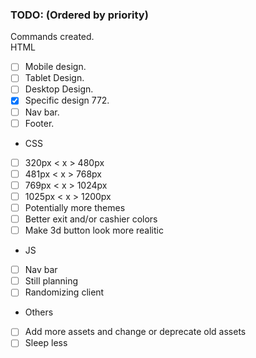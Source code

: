 ### TODO: (Ordered by priority)
Commands created.  
HTML  
-	[ ]	Mobile design.  
-	[ ]	Tablet Design.
-	[ ]	Desktop Design.
-	[x]	Specific design 772.
-	[ ]	Nav bar.
-	[ ]	Footer.<br>
- CSS
-	[ ]	320px 	< x > 480px
-	[ ]	481px 	< x > 768px
-	[ ]	769px		< x >	1024px
-	[ ]	1025px	< x >	1200px
-	[ ]	Potentially more themes
-	[ ]	Better exit and/or cashier colors
-	[ ]	Make 3d button look more realitic
- JS
-	[ ]	Nav bar 
-	[ ]	Still planning
-	[ ]	Randomizing client
- Others
-	[ ]	Add more assets and change or deprecate old assets
-	[ ]	Sleep less
